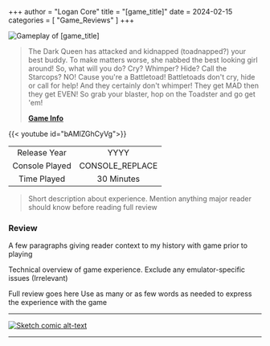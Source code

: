 +++
author = "Logan Core"
title = "[game_title]"
date = 2024-02-15
categories = [
    "Game_Reviews"
]
+++


![Gameplay of [game_title]](/images/core_game_database/[game_id]_gameplay.webp)

> The Dark Queen has attacked and kidnapped (toadnapped?) your best buddy. To make matters worse, she nabbed the best looking girl around! So, what will you do? Cry? Whimper? Hide? Call the Starcops? NO! Cause you're a Battletoad! Battletoads don't cry, hide or call for help! And they certainly don't whimper! They get MAD then they get EVEN! So grab your blaster, hop on the Toadster and go get 'em!
> 
> **[Game Info]([game_url])**

{{< youtube id="bAMlZGhCyVg">}}

|||
|:-:|:-:|
| Release Year   | YYYY
| Console Played     | CONSOLE_REPLACE
| Time Played     | 30 Minutes

> Short description about experience. Mention anything major reader should know before reading full review

### Review

A few paragraphs giving reader context to my history with game prior to playing

Technical overview of game experience. Exclude any emulator-specific issues (Irrelevant)

Full review goes here
Use as many or as few words as needed to express the experience with the game

---

[![Sketch comic alt-text](/images/test_image.webp)](/images/test_image.webp)

---